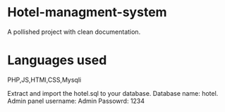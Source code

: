 # Hotel-managment-system
A pollished project with clean documentation.

# Languages used
PHP,JS,HTMl,CSS,Mysqli

Extract and import the hotel.sql to your database.
Database name: hotel.
Admin panel username: Admin
Passowrd: 1234
